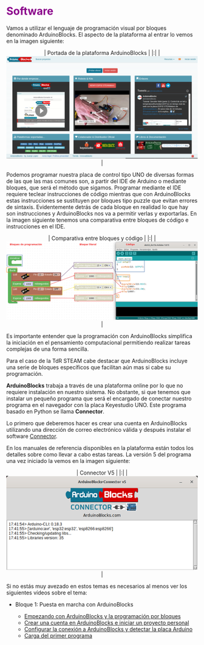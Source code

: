 # <FONT COLOR=#8B008B>Software</font>
Vamos a utilizar el lenguaje de programación visual por bloques denominado ArduinoBlocks. El aspecto de la plataforma al entrar lo vemos en la imagen siguiente:

<center>

| Portada de la plataforma ArduinoBlocks |
|:|
| ![Portada de la plataforma ArduinoBlocks](../img/img/inicio/AB-principal.png) |

</center>

Podemos programar nuestra placa de control tipo UNO de diversas formas de las que las mas comunes son, a partir del IDE de Arduino o mediante bloques, que será el método que sigamos. Programar mediante el IDE requiere teclear instrucciones de código mientras que con ArduinoBlocks estas instrucciones se sustituyen por bloques tipo puzzle que evitan errores de sintaxis. Evidentemente detrás de cada bloque en realidad lo que hay son instrucciones y ArduinoBlocks nos va a permitir verlas y exportarlas. En la imagen siguiente tenemos una comparativa entre bloques de código e instrucciones en el IDE.

<center>

| Comparativa entre bloques y código |
|:|
| ![Comparativa entre bloques y código](../img/img/inicio/bloques-codigo.png) |

</center>

Es importante entender que la programación con ArduinoBlocks simplifica la iniciación en el pensamiento computacional permitiendo realizar tareas complejas de una forma sencilla.

Para el caso de la TdR STEAM cabe destacar que ArduinoBlocks incluye una serie de bloques específicos que facilitan aún mas si cabe su programación.

**ArduinoBlocks** trabaja a través de una plataforma online por lo que no requiere instalación en nuestro sistema. No obstante, si que tenemos que instalar un pequeño programa que será el encargado de conectar nuestro programa en el navegador con la placa Keyestudio UNO. Este programa basado en Python se llama **Connector**.

Lo primero que deberemos hacer es crear una cuenta en ArduinoBlocks utilizando una dirección de correo electrónico válida y después instalar el software [Connector](http://www.arduinoblocks.com/web/site/abconnector5).

En los manuales de referencia disponibles en la plataforma están todos los detalles sobre como llevar a cabo estas tareas. La versión 5 del programa una vez iniciado la vemos en la imagen siguiente:

<center>

| Connector V5 |
|:|
| ![Connector V5](../img/img/inicio/ArduinoBlocks-Connector-v5.png) |

</center>

Si no estás muy avezado en estos temas es necesarios al menos ver los siguientes vídeos sobre el tema:

* Bloque 1: Puesta en marcha con ArduinoBlocks

    - [Empezando con ArduinoBlocks y la programación por bloques](https://didactronica.com/funcionamiento-de-un-programa-en-arduinoblocks-y-primera-carga/)
    - [Crear una cuenta en ArduinoBlocks e iniciar un proyecto personal](https://didactronica.com/crear-una-cuenta-en-arduinoblocks-e-iniciar-un-proyecto-personal/)
    - [Configurar la conexión a ArduinoBlocks y detectar la placa Arduino](https://didactronica.com/configurar-la-conexion-a-arduinoblocks-y-detectar-la-placa-arduino/)
    - [Carga del primer programa](https://didactronica.com/carga-del-primer-programa/)
